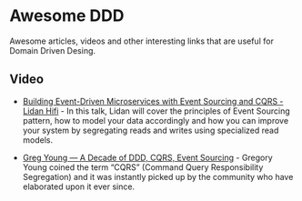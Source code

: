 
# Awesome DDD

Awesome articles, videos and other interesting links that are useful for Domain Driven Desing.

Video
--

- [Building Event-Driven Microservices with Event Sourcing and CQRS - Lidan Hifi](https://www.youtube.com/watch?v=XWTrcBqXi6s) - In this talk, Lidan will cover the principles of Event Sourcing pattern, how to model your data accordingly and how you can improve your system by segregating reads and writes using specialized read models.

- [Greg Young — A Decade of DDD, CQRS, Event Sourcing](https://www.youtube.com/watch?v=LDW0QWie21s) - Gregory Young coined the term “CQRS” (Command Query Responsibility Segregation) and it was instantly picked up by the community who have elaborated upon it ever since.